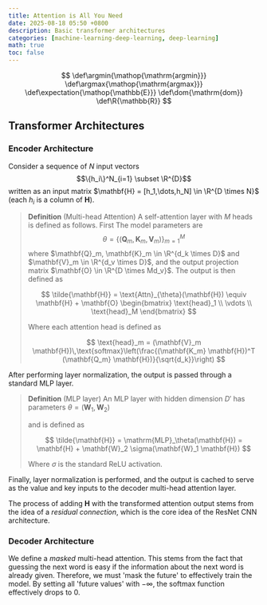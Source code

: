 ```yaml
---
title: Attention is All You Need
date: 2025-08-18 05:50 +0800
description: Basic transformer architectures
categories: [machine-learning-deep-learning, deep-learning]
math: true
toc: false
---
```


$$
    \def\argmin{\mathop{\mathrm{argmin}}}
    \def\argmax{\mathop{\mathrm{argmax}}}
    \def\expectation{\mathop{\mathbb{E}}}
    \def\dom{\mathrm{dom}}
    \def\R{\mathbb{R}}
$$

## Transformer Architectures

### Encoder Architecture

Consider a sequence of $N$ input vectors $$\{h_i\}^N_{i=1} \subset \R^{D}$$ written as an input matrix $\mathbf{H} = [h_1,\dots,h_N] \in \R^{D \times N}$ (each $h_i$ is a column of $\mathbf{H}$).

> **Definition** (Multi-head Attention) A self-attention layer with $M$ heads is defined as follows. First The model parameters are $$\theta = \{ (\mathbf{Q}_m, \mathbf{K}_m, \mathbf{V}_m) \}_{m=1}^M$$ where $\mathbf{Q}_m, \mathbf{K}_m \in \R^{d_k \times D}$ and $\mathbf{V}_m \in \R^{d_v \times D}$, and the output projection matrix $\mathbf{O} \in \R^{D \times Md_v}$. The output is then defined as
>
> $$
\tilde{\mathbf{H}} = \text{Attn}_{\theta}(\mathbf{H}) \equiv \mathbf{H} + \mathbf{O}
\begin{bmatrix}
 \text{head}_1 \\
 \vdots \\
 \text{head}_M
\end{bmatrix}
> $$
>
> Where each attention head is defined as
>
> $$
\text{head}_m = (\mathbf{V}_m \mathbf{H})\,\text{softmax}\left(\frac{(\mathbf{K_m} \mathbf{H})^T (\mathbf{Q_m} \mathbf{H})}{\sqrt{d_k}}\right)
> $$

After performing layer normalization, the output is passed through a standard MLP layer.

> **Definition** (MLP layer) An MLP layer with hidden dimension $D'$ has parameters $\theta = (\mathbf{W}_1, \mathbf{W}_2)$
>
> and is defined as
>
> $$
\tilde{\mathbf{H}} = \mathrm{MLP}_\theta(\mathbf{H}) = \mathbf{H} + \mathbf{W}_2 \sigma(\mathbf{W}_1 \mathbf{H})
> $$
>
> Where $\sigma$ is the standard $\mathrm{ReLU}$ activation.

Finally, layer normalization is performed, and the output is cached to serve as the value and key inputs to the decoder multi-head attention layer.

The process of adding $\mathbf{H}$ with the transformed attention output stems from the idea of a _residual connection_, which is the core idea of the ResNet CNN architecture.

### Decoder Architecture

We define a _masked_ multi-head attention. This stems from the fact that guessing the next word is easy if the information about the next word is already given. Therefore, we must 'mask the future' to effectively train the model. By setting all 'future values' with $-\infty$, the softmax function effectively drops to 0.
